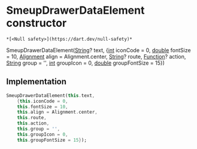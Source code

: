 


# SmeupDrawerDataElement constructor




    *[<Null safety>](https://dart.dev/null-safety)*



SmeupDrawerDataElement([String](https://api.flutter.dev/flutter/dart-core/String-class.html)? text, {[int](https://api.flutter.dev/flutter/dart-core/int-class.html) iconCode = 0, [double](https://api.flutter.dev/flutter/dart-core/double-class.html) fontSize = 10, [Alignment](https://api.flutter.dev/flutter/painting/Alignment-class.html) align = Alignment.center, [String](https://api.flutter.dev/flutter/dart-core/String-class.html)? route, [Function](https://api.flutter.dev/flutter/dart-core/Function-class.html)? action, [String](https://api.flutter.dev/flutter/dart-core/String-class.html) group = '', [int](https://api.flutter.dev/flutter/dart-core/int-class.html) groupIcon = 0, [double](https://api.flutter.dev/flutter/dart-core/double-class.html) groupFontSize = 15})





## Implementation

```dart
SmeupDrawerDataElement(this.text,
    {this.iconCode = 0,
    this.fontSize = 10,
    this.align = Alignment.center,
    this.route,
    this.action,
    this.group = '',
    this.groupIcon = 0,
    this.groupFontSize = 15});
```







